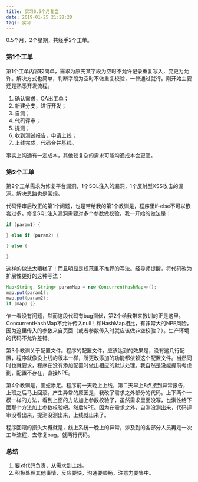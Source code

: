 ```yaml
---
title: 实习0.5个月复盘
date: 2019-01-25 21:28:28
tags: 实习
---
```


0.5个月，2个星期，共经手2个工单。

### 第1个工单

第1个工单内容较简单，需求为原先某字段为空时不允许记录重复写入，变更为允许。解决方式也简单，判断字段为空时不做重复校验，一律通过就行。刚开始主要还是熟悉开发流程。

1. 确认需求，OA出工单；
2. 新建分支，进行开发；
3. 自测；
4. 代码评审；
5. 提测；
6. 收到测试报告，申请上线；
7. 上线完成，代码合并基线。

事实上沟通有一定成本，其他较复杂的需求可能沟通成本会更高。

### 第2个工单

第2个工单需求为修复平台漏洞，1个SQL注入的漏洞，1个反射型XSS攻击的漏洞。解决思路也是常规。

代码评审后改正的第1个问题，也是带给我的第1个教训是，程序里if-else不可以嵌套过多。修复SQL注入漏洞需要对多个参数做校验，我一开始的做法是：

```Java
if (param1) {

} else if (param2) {

} else {

}
```

这样的做法太糟糕了！而且明显是规范里不推荐的写法。经导师提醒，将代码改为扩展性更好的这种写法：

```Java
Map<String, String> paramMap = new ConcurrentHashMap<>();
map.put(param1);
map.put(param2);
if (map) {}
```

乍一看没有问题，然而这段代码有bug潜伏，第2个给我带来教训的正是这里。ConcurrentHashMap不允许传入null！和HashMap相比，有非常大的NPE风险，因为这里传入的参数来自页面（或者参数传入时就应该做非空校验？）。生产环境的代码不允许差错。

第3个教训关于配置文件。程序的配置文件，应该达到的效果是，没有这几行配置，程序就像没上线的版本一样，所更改添加的功能都依赖这个配置文件。当然同时也就要求，程序在没有添加配置时做出相应的默认处理。我自然是没能提前考虑到，配置不存在，直接NPE。

第4个教训是，画蛇添足。程序前一天晚上上线，第二天早上8点接到异常报告，上班之后马上回滚。产生异常的原因是，我改了需求之外部分的代码。上下两个一模一样的方法，看到上面的方法加上参数校验了，虽然需求里面没写，也索性给下面那个方法加上参数校验吧。然后NPE。因为在需求之外，自测没测出来，代码评审没看出来，提测没测出来，上线就出来了。

程序回滚的损失大概就是，线上系统一晚上的异常，涉及到的各部分人员再走一次工单流程，去修复bug。就两行代码。

### 总结

1. 要对代码负责，从需求到上线。
2. 积极处理其他事情，反应要快，沟通要顺畅，注意力要集中。
